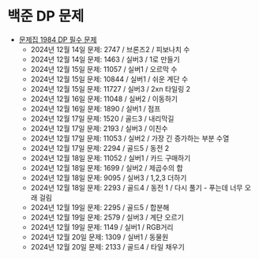 # 백준 DP 문제 

- [문제집 1984 DP 필수 문제](https://www.acmicpc.net/workbook/view/1984)
    - 2024년 12월 14일 문제: 2747 / 브론즈2 / 피보나치 수 
    - 2024년 12월 14일 문제: 1463 / 실버3  / 1로 만들기 
    - 2024년 12월 15일 문제: 11057 / 실버1 / 오르막 수
    - 2024년 12월 15일 문제: 10844 / 실버1 / 쉬운 계단 수
    - 2024년 12월 15일 문제: 11727 / 실버3 / 2xn 타일링 2
    - 2024년 12월 16일 문제: 11048 / 실버2 / 이동하기 
    - 2024년 12월 16일 문제: 1890 / 실버1 / 점프 
    - 2024년 12월 17일 문제: 1520 / 골드3 / 내리막길 
    - 2024년 12월 17일 문제: 2193 / 실버3 / 이친수 
    - 2024년 12월 17일 문제: 11053 / 실버2 / 가장 긴 증가하는 부분 수열  
    - 2024년 12월 17일 문제: 2294 / 골드5 / 동전 2  
    - 2024년 12월 18일 문제: 11052 / 실버1 / 카드 구매하기  
    - 2024년 12월 18일 문제: 1699 / 실버2 / 제곱수의 합  
    - 2024년 12월 18일 문제: 9095 / 실버3 / 1,2,3 더하기  
    - 2024년 12월 18일 문제: 2293 / 골드4 / 동전 1 / 다시 풀기 - 푸는데 너무 오래 걸림 
    - 2024년 12월 19일 문제: 2295 / 골드5 / 합분해 
    - 2024년 12월 19일 문제: 2579 / 실버3 / 계단 오르기  
    - 2024년 12월 19일 문제: 1149 / 실버1 / RGB거리  
    - 2024년 12월 20일 문제: 1309 / 실버1 / 동물원
    - 2024년 12월 20일 문제: 2133 / 골드4 / 타일 채우기
